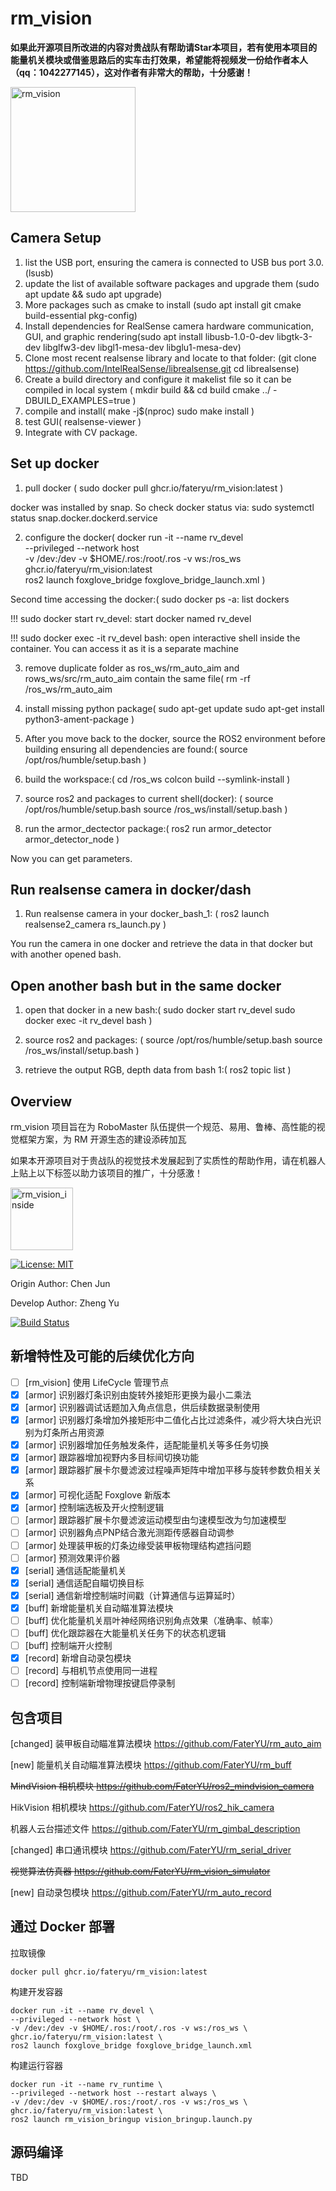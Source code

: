 # rm_vision

**如果此开源项目所改进的内容对贵战队有帮助请Star本项目，若有使用本项目的能量机关模块或借鉴思路后的实车击打效果，希望能将视频发一份给作者本人（qq：1042277145），这对作者有非常大的帮助，十分感谢！**

<img src="docs/rm_vision.svg" alt="rm_vision" width="200" height="200">



## Camera Setup

1. list the USB port, ensuring the camera is connected to USB bus port 3.0. (lsusb)
2. update the list of available software packages and upgrade them (sudo apt update && sudo apt upgrade)
3. More packages such as cmake to install (sudo apt install git cmake build-essential pkg-config)
4. Install dependencies for RealSense camera hardware communication, GUI, and graphic rendering(sudo apt install libusb-1.0-0-dev libgtk-3-dev libglfw3-dev libgl1-mesa-dev libglu1-mesa-dev)
5. Clone most recent realsense library and locate to that folder: (git clone https://github.com/IntelRealSense/librealsense.git
cd librealsense)
6. Create a build directory and configure it makelist file so it can be compiled in local system (
mkdir build && cd build
cmake ../ -DBUILD_EXAMPLES=true
)
7. compile and install(
make -j$(nproc)
sudo make install
)
8. test GUI(
realsense-viewer
)
9. Integrate with CV package.


## Set up  docker

1. pull docker (
sudo docker pull ghcr.io/fateryu/rm_vision:latest
)

docker was installed by snap. 
So check docker status via: sudo systemctl status snap.docker.dockerd.service


2. configure the docker(
docker run -it --name rv_devel \
--privileged --network host \
-v /dev:/dev -v $HOME/.ros:/root/.ros -v ws:/ros_ws \
ghcr.io/fateryu/rm_vision:latest \
ros2 launch foxglove_bridge foxglove_bridge_launch.xml
)

Second time accessing the docker:(
sudo docker ps -a: list dockers

!!! sudo docker start rv_devel: start docker named rv_devel

!!! sudo docker exec -it rv_devel bash: open interactive shell inside the container. You can access it as it is a separate machine

3. remove duplicate folder as ros_ws/rm_auto_aim and rows_ws/src/rm_auto_aim contain the same file(
rm -rf /ros_ws/rm_auto_aim

4. install missing python package(
sudo apt-get update
sudo apt-get install python3-ament-package
)

5. After you move back to the docker, source the ROS2 environment before building ensuring all dependencies are found:(
source /opt/ros/humble/setup.bash
)

6. build the workspace:(
cd /ros_ws
colcon build --symlink-install
)

7. source ros2 and packages to current shell(docker): (
source /opt/ros/humble/setup.bash
source /ros_ws/install/setup.bash
)

9. run the armor_dectector package:(
ros2 run armor_detector armor_detector_node
)

Now you can get parameters. 


## Run realsense camera in docker/dash

1. Run realsense camera in your docker_bash_1: (
ros2 launch realsense2_camera rs_launch.py
)

You run the camera in one docker and retrieve the data in that docker but with another opened bash.

## Open another bash but in the same docker

1. open that docker in a new bash:(
sudo docker start rv_devel
sudo docker exec -it rv_devel bash
)

2. source ros2 and packages: (
source /opt/ros/humble/setup.bash
source /ros_ws/install/setup.bash
)

3. retrieve the output RGB, depth data from bash 1:(
ros2 topic list
)












## Overview

rm_vision 项目旨在为 RoboMaster 队伍提供一个规范、易用、鲁棒、高性能的视觉框架方案，为 RM 开源生态的建设添砖加瓦

如果本开源项目对于贵战队的视觉技术发展起到了实质性的帮助作用，请在机器人上贴上以下标签以助力该项目的推广，十分感激！

[<img src="docs/rm_vision_inside.svg" alt="rm_vision_inside" width="100" height="100">](docs/rm_vision_inside.svg)

[![License: MIT](https://img.shields.io/badge/License-MIT-blue.svg)](https://opensource.org/licenses/MIT)

Origin Author: Chen Jun

Develop Author: Zheng Yu

[![Build Status](https://github.com/FaterYU/rm_vision/actions/workflows/ci.yml/badge.svg)](https://github.com/FaterYU/rm_vision/actions/workflows/ci.yml)

## 新增特性及可能的后续优化方向

- [ ] [rm_vision] 使用 LifeCycle 管理节点
- [x] [armor] 识别器灯条识别由旋转外接矩形更换为最小二乘法
- [x] [armor] 识别器调试话题加入角点信息，供后续数据录制使用
- [x] [armor] 识别器灯条增加外接矩形中二值化占比过滤条件，减少将大块白光识别为灯条所占用资源
- [x] [armor] 识别器增加任务触发条件，适配能量机关等多任务切换
- [x] [armor] 跟踪器增加视野内多目标间切换功能
- [x] [armor] 跟踪器扩展卡尔曼滤波过程噪声矩阵中增加平移与旋转参数负相关关系
- [x] [armor] 可视化适配 Foxglove 新版本
- [x] [armor] 控制端选板及开火控制逻辑
- [ ] [armor] 跟踪器扩展卡尔曼滤波运动模型由匀速模型改为匀加速模型
- [ ] [armor] 识别器角点PNP结合激光测距传感器自动调参
- [ ] [armor] 处理装甲板的灯条边缘受装甲板物理结构遮挡问题
- [ ] [armor] 预测效果评价器
- [x] [serial] 通信适配能量机关
- [x] [serial] 通信适配自瞄切换目标
- [x] [serial] 通信新增控制端时间戳（计算通信与运算延时）
- [x] [buff] 新增能量机关自动瞄准算法模块
- [ ] [buff] 优化能量机关扇叶神经网络识别角点效果（准确率、帧率）
- [ ] [buff] 优化跟踪器在大能量机关任务下的状态机逻辑
- [ ] [buff] 控制端开火控制
- [x] [record] 新增自动录包模块
- [ ] [record] 与相机节点使用同一进程
- [ ] [record] 控制端新增物理按键启停录制

## 包含项目

[changed] 装甲板自动瞄准算法模块 https://github.com/FaterYU/rm_auto_aim

[new] 能量机关自动瞄准算法模块 https://github.com/FaterYU/rm_buff

~~MindVision 相机模块 https://github.com/FaterYU/ros2_mindvision_camera~~

HikVision 相机模块 https://github.com/FaterYU/ros2_hik_camera

机器人云台描述文件 https://github.com/FaterYU/rm_gimbal_description

[changed] 串口通讯模块 https://github.com/FaterYU/rm_serial_driver

~~视觉算法仿真器 https://github.com/FaterYU/rm_vision_simulator~~

[new] 自动录包模块 https://github.com/FaterYU/rm_auto_record

## 通过 Docker 部署

拉取镜像

```
docker pull ghcr.io/fateryu/rm_vision:latest
```

构建开发容器

```
docker run -it --name rv_devel \
--privileged --network host \
-v /dev:/dev -v $HOME/.ros:/root/.ros -v ws:/ros_ws \
ghcr.io/fateryu/rm_vision:latest \
ros2 launch foxglove_bridge foxglove_bridge_launch.xml
```

构建运行容器

```
docker run -it --name rv_runtime \
--privileged --network host --restart always \
-v /dev:/dev -v $HOME/.ros:/root/.ros -v ws:/ros_ws \
ghcr.io/fateryu/rm_vision:latest \
ros2 launch rm_vision_bringup vision_bringup.launch.py
```

## 源码编译

TBD
